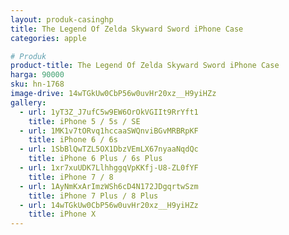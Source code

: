 ```yaml
---
layout: produk-casinghp
title: The Legend Of Zelda Skyward Sword iPhone Case
categories: apple

# Produk
product-title: The Legend Of Zelda Skyward Sword iPhone Case
harga: 90000
sku: hn-1768
image-drive: 14wTGkUw0CbP56w0uvHr20xz__H9yiHZz
gallery:
  - url: 1yT3Z_J7ufC5w9EW6OrOkVGIIt9RrYft1
    title: iPhone 5 / 5s / SE
  - url: 1MK1v7tORvq1hccaaSWQnviBGvMRBRpKF
    title: iPhone 6 / 6s
  - url: 1SbBlQwTZL5OX1DbzVEmLX67nyaaNqdQc
    title: iPhone 6 Plus / 6s Plus
  - url: 1xr7xuUDK7LlhhggqVpKKfj-U8-ZL0fYF
    title: iPhone 7 / 8
  - url: 1AyNmKxArImzWSh6cD4N172JDgqrtwSzm
    title: iPhone 7 Plus / 8 Plus
  - url: 14wTGkUw0CbP56w0uvHr20xz__H9yiHZz
    title: iPhone X
---
```

